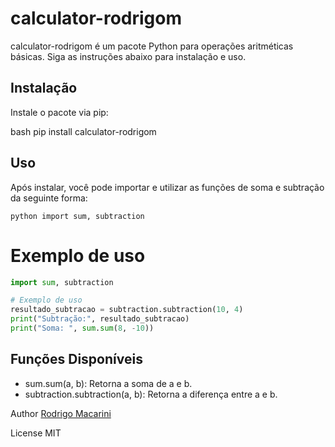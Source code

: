 # calculator-rodrigom

calculator-rodrigom é um pacote Python para operações aritméticas básicas. Siga as instruções abaixo para instalação e uso.

## Instalação

Instale o pacote via pip:

bash
pip install calculator-rodrigom


## Uso

Após instalar, você pode importar e utilizar as funções de soma e subtração da seguinte forma:

```
python import sum, subtraction
```

# Exemplo de uso
```python
import sum, subtraction

# Exemplo de uso
resultado_subtracao = subtraction.subtraction(10, 4)
print("Subtração:", resultado_subtracao)
print("Soma: ", sum.sum(8, -10))
```


## Funções Disponíveis

- sum.sum(a, b): Retorna a soma de a e b.
- subtraction.subtraction(a, b): Retorna a diferença entre a e b.   

Author
[Rodrigo Macarini](https://github.com/rodrigomacarini)

License
MIT
